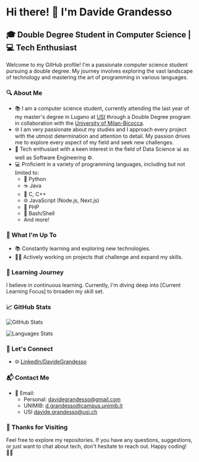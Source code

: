 # Hi there! 👋 I'm Davide Grandesso

## 🎓 Double Degree Student in Computer Science | 💻 Tech Enthusiast

Welcome to my GitHub profile! I'm a passionate computer science student pursuing a double degree. My journey involves exploring the vast landscape of technology and mastering the art of programming in various languages.

### 🔍 About Me

- 📚 I am a computer science student, currently attending the last year of my master's degree in Lugano at [USI](https://www.usi.ch) through a Double Degree program in collaboration with the [University of Milan-Bicocca](https://www.unimib.it/).
- 🌐 I am very passionate about my studies and I approach every project with the utmost determination and attention to detail. My passion drives me to explore every aspect of my field and seek new challenges.
- 🚀 Tech enthusiast with a keen interest in the field of Data Science 📊 as well as Software Engineering ⚙️.
- 💻 Proficient in a variety of programming languages, including but not limited to:
  - 🐍 Python
  - ☕ Java
  - 🎯 C, C++
  - 🌐 JavaScript (Node.js, Next.js)
  - 🐘 PHP
  - 🐚 Bash/Shell
  - And more!

### 🚀 What I'm Up To

- 📚 Constantly learning and exploring new technologies.
- 👩‍💻 Actively working on projects that challenge and expand my skills.

### 🌱 Learning Journey

I believe in continuous learning. Currently, I'm diving deep into [Current Learning Focus] to broaden my skill set.

### 📈 GitHub Stats

![GitHub Stats](https://github-readme-stats.vercel.app/api?username=dadegrande99&show_icons=true&hide_title=true&hide_border=true&count_private=true&theme=dracula&)

![Languages Stats](https://github-readme-stats.vercel.app/api/top-langs/?username=dadegrande99&theme=darcula&hide_border=true&include_all_commits=true&count_private=true&layout=compact)

### 🤝 Let's Connect

- 🌐 [LinkedIn/DavideGrandesso](https://www.linkedin.com/in/DavideGrandesso/)

### 📬 Contact Me

- 📧 Email:
  - Personal: [davidegrandesso@gmail.com](mailto:davidegrandesso@gmail.com)
  - UNIMIB: [d.grandesso@campus.unimib.it](mailto:d.grandesso@campus.unimib.it)
  - USI [davide.grandesso@usi.ch](mailto:davide.grandesso@usi.ch)

### 🎉 Thanks for Visiting

Feel free to explore my repositories. If you have any questions, suggestions, or just want to chat about tech, don't hesitate to reach out. Happy coding! 👨‍💻
